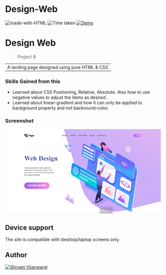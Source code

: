 # Design-Web

![made-with-HTML](https://img.shields.io/badge/Made%20with-HTML%20&%20CSS-blue?style=for-the-badge)
![Time taken](https://img.shields.io/badge/Time%20taken-01H%3A12M-tomato?style=for-the-badge&logo=Clockify)
[![Demo](https://img.shields.io/badge/See%20Demo-Visit-green?style=for-the-badge&logo=web)](https://timely-treacle-5dac1e.netlify.app/)

# Design Web

> Project 8

<table>
<tr>
<td>
  A landing page designed using pure HTML & CSS.
</td>
</tr>
</table>

### Skills Gained from this

- Learned about CSS Positioning, Relative, Absolute. Also  how to use negative values to adjust the items as desired`.
- Learned about linear-gradient and how it can only be applied to background property and not backround-color.

### Screenshot

![7](./screenshotP8.png)

## Device support

The site is compatible with desktop/laptop screens only.

## Author

<a href="https://github.com/shivamvijaywargi"> <img src="https://github.com/shivamvijaywargi.png" alt="Shivam Vijaywargi" style="width:50px;"/></a>
